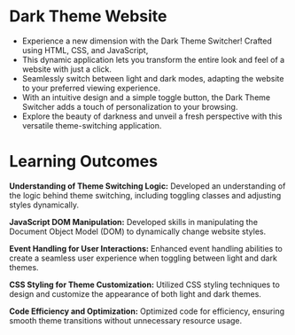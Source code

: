 # Dark Theme Website 
* Experience a new dimension with the Dark Theme Switcher! Crafted using HTML, CSS, and JavaScript, 
* This dynamic application lets you transform the entire look and feel of a website with just a click. 
* Seamlessly switch between light and dark modes, adapting the website to your preferred viewing experience. 
* With an intuitive design and a simple toggle button, the Dark Theme Switcher adds a touch of personalization to your browsing. 
* Explore the beauty of darkness and unveil a fresh perspective with this versatile theme-switching application.
# Learning Outcomes

**Understanding of Theme Switching Logic:**
Developed an understanding of the logic behind theme switching, including toggling classes and adjusting styles dynamically.

**JavaScript DOM Manipulation:**
Developed skills in manipulating the Document Object Model (DOM) to dynamically change website styles.

**Event Handling for User Interactions:**
Enhanced event handling abilities to create a seamless user experience when toggling between light and dark themes.

**CSS Styling for Theme Customization:**
Utilized CSS styling techniques to design and customize the appearance of both light and dark themes.

**Code Efficiency and Optimization:**
Optimized code for efficiency, ensuring smooth theme transitions without unnecessary resource usage.
